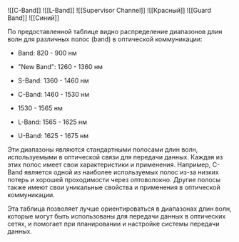 ![[C-Band]]
![[L-Band]]
![[Supervisor Channel]]
![[Красный]]
![[Guard Band]]
![[Синий]]

По предоставленной таблице видно распределение диапазонов длин волн для различных полос (band) в оптической коммуникации:

- Band: 820 - 900 нм

- "New Band": 1260 - 1360 нм

- S-Band: 1360 - 1460 нм

- C-Band: 1460 - 1530 нм

- 1530 - 1565 нм

- L-Band: 1565 - 1625 нм

- U-Band: 1625 - 1675 нм

Эти диапазоны являются стандартными полосами длин волн, используемыми в оптической связи для передачи данных. Каждая из этих полос имеет свои характеристики и применения. Например, C-Band является одной из наиболее используемых полос из-за низких потерь и хорошей проходимости через оптоволокно. Другие полосы также имеют свои уникальные свойства и применения в оптической коммуникации.

Эта таблица позволяет лучше ориентироваться в диапазонах длин волн, которые могут быть использованы для передачи данных в оптических сетях, и помогает при планировании и настройке системы передачи данных.